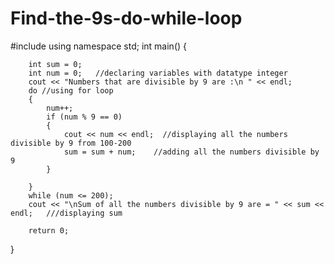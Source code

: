 # Find-the-9s-do-while-loop
#include<iostream>
using namespace std;
int main()
{

		int sum = 0;
		int num = 0;   //declaring variables with datatype integer
		cout << "Numbers that are divisible by 9 are :\n " << endl;
		do //using for loop
		{
			num++;
			if (num % 9 == 0)
			{
				cout << num << endl;  //displaying all the numbers divisible by 9 from 100-200  
				sum = sum + num;    //adding all the numbers divisible by 9
			}

		}
		while (num <= 200);
		cout << "\nSum of all the numbers divisible by 9 are = " << sum << endl;   ///displaying sum
		
		return 0;
}
